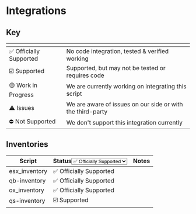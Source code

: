 # Integrations



## Key

<table data-view="cards"><thead><tr><th></th><th></th></tr></thead><tbody><tr><td><span data-gb-custom-inline data-tag="emoji" data-code="2705">✅</span> Officially Supported</td><td>No code integration, tested &#x26; verified working</td></tr><tr><td><span data-gb-custom-inline data-tag="emoji" data-code="2611">☑️</span> Supported</td><td>Supported, but may not be tested or requires code</td></tr><tr><td><span data-gb-custom-inline data-tag="emoji" data-code="1f7e1">🟡</span> Work in Progress</td><td>We are currently working on integrating this script</td></tr><tr><td><span data-gb-custom-inline data-tag="emoji" data-code="26a0">⚠️</span> Issues</td><td>We are aware of issues on our side or with the third-party</td></tr><tr><td><span data-gb-custom-inline data-tag="emoji" data-code="26d4">⛔</span> Not Supported</td><td>We don't support this integration currently</td></tr></tbody></table>



## Inventories

<table><thead><tr><th>Script</th><th>Status<select><option value="wFr7xH4ztRCB" label="✅ Officially Supported" color="blue"></option><option value="GnROH6hvjRoJ" label="☑️ Supported" color="blue"></option><option value="JzqYurQbHVk4" label="⚠️ Issues" color="blue"></option><option value="GaGLoIgCYdv4" label="🚫 Not Supported" color="blue"></option><option value="KgFfRN5nhktj" label="🟡 Work in Progress" color="blue"></option></select></th><th>Notes</th></tr></thead><tbody><tr><td>esx_inventory</td><td><span data-option="wFr7xH4ztRCB">✅ Officially Supported</span></td><td></td></tr><tr><td>qb-inventory</td><td><span data-option="wFr7xH4ztRCB">✅ Officially Supported</span></td><td></td></tr><tr><td>ox_inventory</td><td><span data-option="wFr7xH4ztRCB">✅ Officially Supported</span></td><td></td></tr><tr><td>qs-inventory</td><td><span data-option="GnROH6hvjRoJ">☑️ Supported</span></td><td></td></tr></tbody></table>

